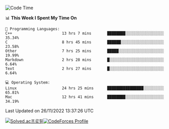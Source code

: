 
<!--START_SECTION:waka-->
![Code Time](http://img.shields.io/badge/Code%20Time-2%2C160%20hrs%2059%20mins-blue)

📊 **This Week I Spent My Time On** 

```text
💬 Programming Languages: 
C++                      13 hrs 7 mins       ████████░░░░░░░░░░░░░░░░░   35.34% 
C                        8 hrs 45 mins       ██████░░░░░░░░░░░░░░░░░░░   23.58% 
Other                    7 hrs 25 mins       █████░░░░░░░░░░░░░░░░░░░░   19.99% 
Markdown                 2 hrs 28 mins       █░░░░░░░░░░░░░░░░░░░░░░░░   6.64% 
Text                     2 hrs 27 mins       █░░░░░░░░░░░░░░░░░░░░░░░░   6.64%

💻 Operating System: 
Linux                    24 hrs 25 mins      ████████████████░░░░░░░░░   65.81% 
Mac                      12 hrs 41 mins      ████████░░░░░░░░░░░░░░░░░   34.19%

```


 Last Updated on 26/11/2022 13:37:26 UTC
<!--END_SECTION:waka-->
[![Solved.ac프로필](http://mazassumnida.wtf/api/generate_badge?boj=hckim96)](https://solved.ac/hckim96)[![CodeForces Profile](https://cf.leed.at?id=hckim96)](https://codeforces.com/profile/hckim96)
